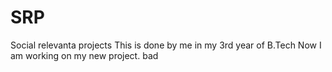 # SRP
Social relevanta projects
This is done by me in my 3rd year of B.Tech
Now I am working on my new project.
bad
